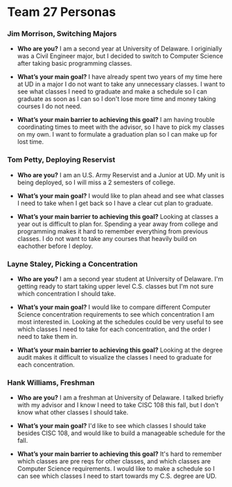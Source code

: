 # Team 27 Personas

### Jim Morrison, Switching Majors
* **Who are you?** I am a second year at University of Delaware. I originially was a Civil Engineer major, but I decided to switch to Computer Science after taking basic programming classes.

* **What’s your main goal?** I have already spent two years of my time here at UD in a major I do not want to take any unnecessary classes. I want to see what classes I need to graduate and make a schedule so I can graduate as soon as I can so I don't lose more time and money taking courses I do not need.

* **What’s your main barrier to achieving this goal?** I am having trouble coordinating times to meet with the advisor, so I have to pick my classes on my own. I want to formulate a graduation plan so I can make up for lost time.


### Tom Petty, Deploying Reservist

* **Who are you?** I am an U.S. Army Reservist and a Junior at UD. My unit is being deployed, so I will miss a 2 semesters of college. 

* **What’s your main goal?** I would like to plan ahead and see what classes I need to take when I get back so I have a clear cut plan to graduate.

* **What’s your main barrier to achieving this goal?** Looking at classes a year out is difficult to plan for. Spending a year away from college and programming makes it hard to remember everything from previous classes. I do not want to take any courses that heavily build on eachother before I deploy.

### Layne Staley, Picking a Concentration

* **Who are you?** I am a second year student at University of Delaware. I'm getting ready to start taking upper level C.S. classes but I'm not sure which concentration I should take.

* **What’s your main goal?** I would like to compare different Computer Science concentration requirements to see which concentration I am most interested in. Looking at the schedules could be very useful to see which classes I need to take for each concentration, and the order I need to take them in.

* **What’s your main barrier to achieving this goal?** Looking at the degree audit makes it difficult to visualize the classes I need to graduate for each concentration.

### Hank Williams, Freshman

* **Who are you?** I am a freshman at University of Delaware. I talked briefly with my advisor and I know I need to take CISC 108 this fall, but I don't know what other classes I should take.

* **What’s your main goal?** I'd like to see which classes I should take besides CISC 108, and would like to build a manageable schedule for the fall.

* **What’s your main barrier to achieving this goal?** It's hard to remember which classes are pre reqs for other classes, and which classes are Computer Science requirements. I would like to make a schedule so I can see which classes I need to start towards my C.S. degree are UD.